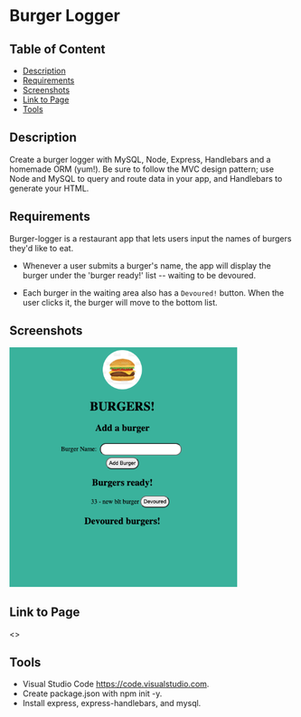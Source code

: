# Burger Logger

## Table of Content

* [Description](#description)
* [Requirements](#requirements)
* [Screenshots](#screenshots)
* [Link to Page](#link-to-page)
* [Tools](#tools)

## Description

Create a burger logger with MySQL, Node, Express, Handlebars and a homemade ORM (yum!). Be sure to follow the MVC design pattern; use Node and MySQL to query and route data in your app, and Handlebars to generate your HTML.


## Requirements 

Burger-logger is a restaurant app that lets users input the names of burgers they'd like to eat.

* Whenever a user submits a burger's name, the app will display the burger under the 'burger ready!' list -- waiting to be devoured.

* Each burger in the waiting area also has a `Devoured!` button. When the user clicks it, the burger will move to the bottom list.

## Screenshots

<img src="./public/assets/img/burgerLogger.png" alt="Weather dashboard" width="80%" height="75%">

## Link to Page

<>

## Tools

* Visual Studio Code <https://code.visualstudio.com>.
* Create package.json with npm init -y.
* Install express, express-handlebars, and mysql.


